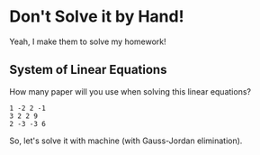 # Don't Solve it by Hand!

Yeah, I make them to solve my homework!

## System of Linear Equations

How many paper will you use when solving this linear equations?

    1 -2 2 -1
    3 2 2 9
    2 -3 -3 6

So, let's solve it with machine (with Gauss-Jordan elimination).
